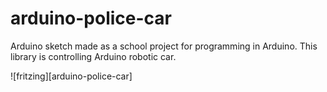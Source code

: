 # arduino-police-car
Arduino sketch made as a school project for programming in Arduino. This library is controlling Arduino robotic car.

![fritzing][arduino-police-car]